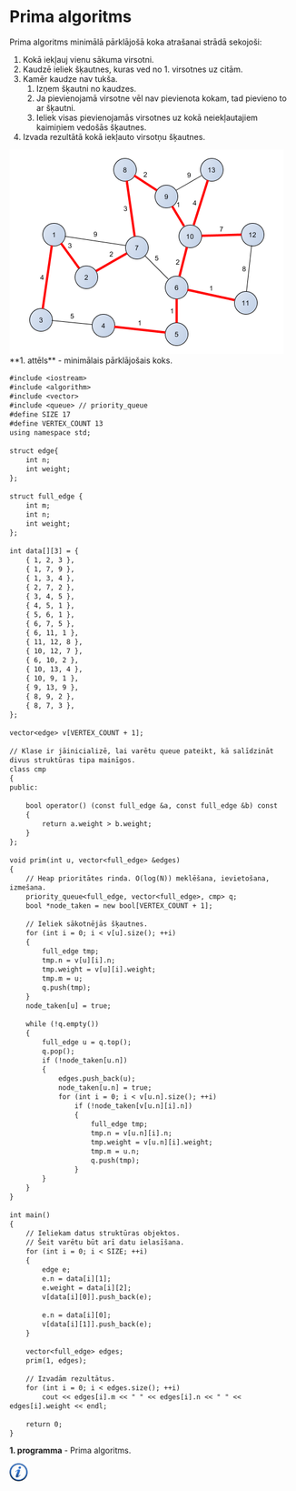 # Prima algoritms

Prima algoritms minimālā pārklājošā koka atrašanai strādā sekojoši:

1. Kokā iekļauj vienu sākuma virsotni.
1. Kaudzē ieliek šķautnes, kuras ved no 1. virsotnes uz citām.
1. Kamēr kaudze nav tukša.
    1. Izņem šķautni no kaudzes.
    1. Ja pievienojamā virsotne vēl nav pievienota kokam, tad pievieno to ar šķautni.
    1. Ieliek visas pievienojamās virsotnes uz kokā neiekļautajiem kaimiņiem vedošās šķautnes.
1. Izvada rezultātā kokā iekļauto virsotņu šķautnes.


<img alt="Minimālais pārklājošais koks" src="/media/theory/prim.png" />
**1. attēls** - minimālais pārklājošais koks.


```
#include <iostream>
#include <algorithm>
#include <vector>
#include <queue> // priority_queue
#define SIZE 17
#define VERTEX_COUNT 13
using namespace std;

struct edge{
    int n;
    int weight;
};

struct full_edge {
    int m;
    int n;
    int weight;
};

int data[][3] = {
    { 1, 2, 3 },
    { 1, 7, 9 },
    { 1, 3, 4 },
    { 2, 7, 2 },
    { 3, 4, 5 },
    { 4, 5, 1 },
    { 5, 6, 1 },
    { 6, 7, 5 },
    { 6, 11, 1 },
    { 11, 12, 8 },
    { 10, 12, 7 },
    { 6, 10, 2 },
    { 10, 13, 4 },
    { 10, 9, 1 },
    { 9, 13, 9 },
    { 8, 9, 2 },
    { 8, 7, 3 },
};

vector<edge> v[VERTEX_COUNT + 1];

// Klase ir jāinicializē, lai varētu queue pateikt, kā salīdzināt divus struktūras tipa mainīgos.
class cmp
{
public:

    bool operator() (const full_edge &a, const full_edge &b) const
    {
        return a.weight > b.weight;
    }
};

void prim(int u, vector<full_edge> &edges)
{
    // Heap prioritātes rinda. O(log(N)) meklēšana, ievietošana, izmešana.
    priority_queue<full_edge, vector<full_edge>, cmp> q;
    bool *node_taken = new bool[VERTEX_COUNT + 1];

    // Ieliek sākotnējās šķautnes.
    for (int i = 0; i < v[u].size(); ++i)
    {
        full_edge tmp;
        tmp.n = v[u][i].n;
        tmp.weight = v[u][i].weight;
        tmp.m = u;
        q.push(tmp);
    }
    node_taken[u] = true;

    while (!q.empty())
    {
        full_edge u = q.top();
        q.pop();
        if (!node_taken[u.n])
        {
            edges.push_back(u);
            node_taken[u.n] = true;
            for (int i = 0; i < v[u.n].size(); ++i)
                if (!node_taken[v[u.n][i].n])
                {
                    full_edge tmp;
                    tmp.n = v[u.n][i].n;
                    tmp.weight = v[u.n][i].weight;
                    tmp.m = u.n;
                    q.push(tmp);
                }
        }
    }
}

int main()
{
    // Ieliekam datus struktūras objektos.
    // Šeit varētu būt arī datu ielasīšana.
    for (int i = 0; i < SIZE; ++i)
    {
        edge e;
        e.n = data[i][1];
        e.weight = data[i][2];
        v[data[i][0]].push_back(e);

        e.n = data[i][0];
        v[data[i][1]].push_back(e);
    }

    vector<full_edge> edges;
    prim(1, edges);

    // Izvadām rezultātus.
    for (int i = 0; i < edges.size(); ++i)
        cout << edges[i].m << " " << edges[i].n << " " << edges[i].weight << endl;

    return 0;
}
```


**1. programma** - Prima algoritms.


<a href="http://en.wikipedia.org/wiki/Prim's_algorithm" target="_blank">![Vairāk informācija](/media/theory/information.png)</a>